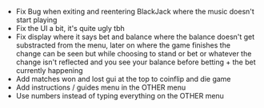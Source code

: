 - Fix Bug when exiting and reentering BlackJack where the music doesn't start playing
- Fix the UI a bit, it's quite ugly tbh
- Fix display where it says bet and balance where the balance doesn't get substracted from the menu, later on where the game finishes the change can be seen but while choosing to stand or bet or whatever the change isn't reflected and you see your balance before betting + the bet currently happening 
- Add matches won and lost gui at the top to coinflip and die game
- Add instructions / guides menu in the OTHER menu
- Use numbers instead of typing everything on the OTHER menu